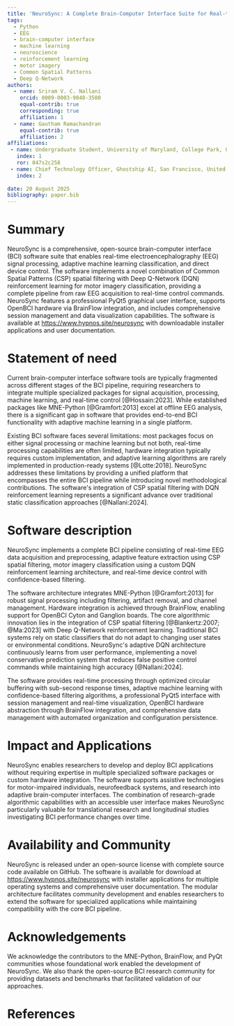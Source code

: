 ```yaml
---
title: 'NeuroSync: A Complete Brain-Computer Interface Suite for Real-time EEG Analysis and Adaptive Control'
tags:
  - Python
  - EEG
  - brain-computer interface
  - machine learning
  - neuroscience
  - reinforcement learning
  - motor imagery
  - Common Spatial Patterns
  - Deep Q-Network
authors:
  - name: Sriram V. C. Nallani
    orcid: 0009-0003-9048-3500
    equal-contrib: true
    corresponding: true
    affiliation: 1
  - name: Gautham Ramachandran
    equal-contrib: true
    affiliation: 2
affiliations:
 - name: Undergraduate Student, University of Maryland, College Park, United States
   index: 1
   ror: 047s2c258
 - name: Chief Technology Officer, Ghostship AI, San Francisco, United States
   index: 2
   
date: 20 August 2025
bibliography: paper.bib
---
```


# Summary

NeuroSync is a comprehensive, open-source brain-computer interface (BCI) software suite that enables real-time electroencephalography (EEG) signal processing, adaptive machine learning classification, and direct device control. The software implements a novel combination of Common Spatial Patterns (CSP) spatial filtering with Deep Q-Network (DQN) reinforcement learning for motor imagery classification, providing a complete pipeline from raw EEG acquisition to real-time control commands. NeuroSync features a professional PyQt5 graphical user interface, supports OpenBCI hardware via BrainFlow integration, and includes comprehensive session management and data visualization capabilities. The software is available at https://www.hypnos.site/neurosync with downloadable installer applications and user documentation.

# Statement of need

Current brain-computer interface software tools are typically fragmented across different stages of the BCI pipeline, requiring researchers to integrate multiple specialized packages for signal acquisition, processing, machine learning, and real-time control [@Hossain:2023]. While established packages like MNE-Python [@Gramfort:2013] excel at offline EEG analysis, there is a significant gap in software that provides end-to-end BCI functionality with adaptive machine learning in a single platform.

Existing BCI software faces several limitations: most packages focus on either signal processing or machine learning but not both, real-time processing capabilities are often limited, hardware integration typically requires custom implementation, and adaptive learning algorithms are rarely implemented in production-ready systems [@Lotte:2018]. NeuroSync addresses these limitations by providing a unified platform that encompasses the entire BCI pipeline while introducing novel methodological contributions. The software's integration of CSP spatial filtering with DQN reinforcement learning represents a significant advance over traditional static classification approaches [@Nallani:2024].

# Software description

NeuroSync implements a complete BCI pipeline consisting of real-time EEG data acquisition and preprocessing, adaptive feature extraction using CSP spatial filtering, motor imagery classification using a custom DQN reinforcement learning architecture, and real-time device control with confidence-based filtering.

The software architecture integrates MNE-Python [@Gramfort:2013] for robust signal processing including filtering, artifact removal, and channel management. Hardware integration is achieved through BrainFlow, enabling support for OpenBCI Cyton and Ganglion boards. The core algorithmic innovation lies in the integration of CSP spatial filtering [@Blankertz:2007; @Ma:2023] with Deep Q-Network reinforcement learning. Traditional BCI systems rely on static classifiers that do not adapt to changing user states or environmental conditions. NeuroSync's adaptive DQN architecture continuously learns from user performance, implementing a novel conservative prediction system that reduces false positive control commands while maintaining high accuracy [@Nallani:2024].

The software provides real-time processing through optimized circular buffering with sub-second response times, adaptive machine learning with confidence-based filtering algorithms, a professional PyQt5 interface with session management and real-time visualization, OpenBCI hardware abstraction through BrainFlow integration, and comprehensive data management with automated organization and configuration persistence.

# Impact and Applications

NeuroSync enables researchers to develop and deploy BCI applications without requiring expertise in multiple specialized software packages or custom hardware integration. The software supports assistive technologies for motor-impaired individuals, neurofeedback systems, and research into adaptive brain-computer interfaces. The combination of research-grade algorithmic capabilities with an accessible user interface makes NeuroSync particularly valuable for translational research and longitudinal studies investigating BCI performance changes over time.

# Availability and Community

NeuroSync is released under an open-source license with complete source code available on GitHub. The software is available for download at https://www.hypnos.site/neurosync with installer applications for multiple operating systems and comprehensive user documentation. The modular architecture facilitates community development and enables researchers to extend the software for specialized applications while maintaining compatibility with the core BCI pipeline.

# Acknowledgements

We acknowledge the contributors to the MNE-Python, BrainFlow, and PyQt communities whose foundational work enabled the development of NeuroSync. We also thank the open-source BCI research community for providing datasets and benchmarks that facilitated validation of our approaches.

# References